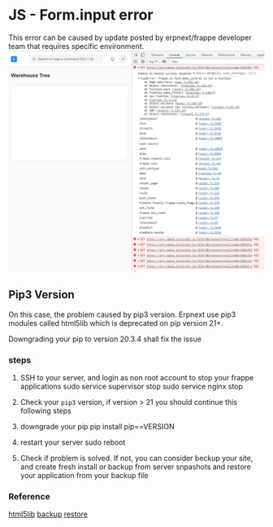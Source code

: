 #  JS - Form.input error
This error can be caused by update posted by erpnext/frappe developer team that requires specific environment.
![alt text](../assets/error_jsforminput.jpeg "Title")

## Pip3 Version
On this case, the problem caused by pip3 version. Erpnext use pip3 modules called html5lib which is deprecated on pip version 21+. 

Downgrading your pip to version 20.3.4 shall fix the issue


### steps
1. SSH to your server, and login as non root account to stop your frappe applications
    sudo service supervisor stop
    sudo service nginx stop

2. Check your `pip3` version, if version > 21 you should continue this following steps

3. downgrade your pip
    pip install pip==VERSION

4. restart your server
    sudo reboot

5. Check if problem is solved. If not, you can consider beckup your site, and create fresh install or backup from server snpashots and restore your application from your backup file


### Reference
[html5lib](https://github.com/pypa/pip/issues/10825)
[backup](../recovery/backup.md)
[restore](../recovery/restore.md)
